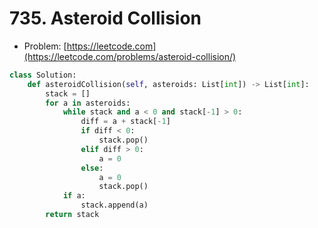 # 735. Asteroid Collision

- Problem: [https://leetcode.com](https://leetcode.com/problems/asteroid-collision/)

```python
class Solution:
    def asteroidCollision(self, asteroids: List[int]) -> List[int]:
        stack = []
        for a in asteroids:
            while stack and a < 0 and stack[-1] > 0:
                diff = a + stack[-1]
                if diff < 0:
                    stack.pop()
                elif diff > 0:
                    a = 0
                else:
                    a = 0
                    stack.pop()
            if a:
                stack.append(a)
        return stack
```